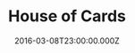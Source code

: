 ---
title: "House of Cards"
year: 2013
date: 2016-03-08T23:00:00.000Z
permalink: /almanac/tv/2016-03-08-house-of-cards/index.html
season: 4
tmdbid: 1425
---